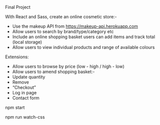 Final Project

With React and Sass, create an online cosmetic store:-

- Use the makeup API from https://makeup-api.herokuapp.com
- Allow users to search by brand/type/category etc
- Include an online shopping basket users can add items and track total (local storage)
- Allow users to view individual products and range of available colours

Extensions:

- Allow users to browse by price (low - high / high - low)
- Allow users to amend shopping basket:-
- Update quantity
- Remove
- “Checkout”
- Log in page
- Contact form

npm start

npm run watch-css
